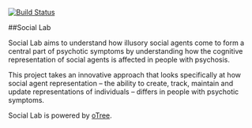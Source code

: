 [![Build Status](https://travis-ci.org/metacell/social-lab.svg?branch=master)](https://travis-ci.org/metacell/social-lab)

##Social Lab

Social Lab aims to understand how illusory social agents come to form a central part of psychotic symptoms by understanding how the cognitive representation of social agents is affected in people with psychosis.

This project takes an innovative approach that looks specifically at how social agent representation – the ability to create, track, maintain and update representations of individuals – differs in people with psychotic symptoms.

Social Lab is powered by [oTree](http://www.otree.org/).


